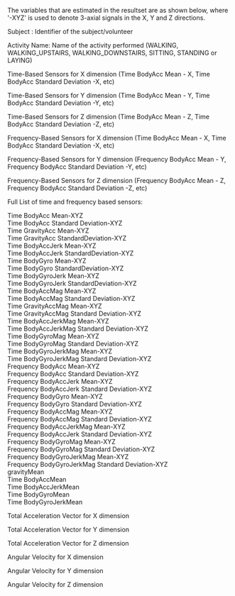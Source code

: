 The variables that are estimated in the resultset are as shown below, where '-XYZ' is used to denote 3-axial signals in the X, Y and Z directions.  

Subject : Identifier of the subject/volunteer

Activity Name: Name of the activity performed (WALKING, WALKING_UPSTAIRS, WALKING_DOWNSTAIRS, SITTING, STANDING or LAYING)

Time-Based Sensors for X dimension (Time BodyAcc Mean - X, Time BodyAcc Standard Deviation -X, etc)

Time-Based Sensors for Y dimension (Time BodyAcc Mean - Y, Time BodyAcc Standard Deviation -Y, etc)

Time-Based Sensors for Z dimension (Time BodyAcc Mean - Z, Time BodyAcc Standard Deviation -Z, etc)

Frequency-Based Sensors for X dimension (Time BodyAcc Mean - X, Time BodyAcc Standard Deviation -X, etc)

Frequency-Based Sensors for Y dimension (Frequency BodyAcc Mean - Y, Frequency BodyAcc Standard Deviation -Y, etc)

Frequency-Based Sensors for Z dimension (Frequency BodyAcc Mean - Z, Frequency BodyAcc Standard Deviation -Z, etc)

Full List of time and frequency based sensors:

Time BodyAcc Mean-XYZ  
Time BodyAcc Standard Deviation-XYZ  
Time GravityAcc Mean-XYZ  
Time GravityAcc StandardDeviation-XYZ  
Time BodyAccJerk Mean-XYZ  
Time BodyAccJerk StandardDeviation-XYZ  
Time BodyGyro Mean-XYZ  
Time BodyGyro StandardDeviation-XYZ  
Time BodyGyroJerk Mean-XYZ  
Time BodyGyroJerk StandardDeviation-XYZ  
Time BodyAccMag Mean-XYZ  
Time BodyAccMag Standard Deviation-XYZ  
Time GravityAccMag Mean-XYZ  
Time GravityAccMag Standard Deviation-XYZ  
Time BodyAccJerkMag Mean-XYZ  
Time BodyAccJerkMag Standard Deviation-XYZ  
Time BodyGyroMag Mean-XYZ  
Time BodyGyroMag Standard Deviation-XYZ  
Time BodyGyroJerkMag Mean-XYZ  
Time BodyGyroJerkMag Standard Deviation-XYZ  
Frequency BodyAcc Mean-XYZ  
Frequency BodyAcc Standard Deviation-XYZ  
Frequency BodyAccJerk Mean-XYZ  
Frequency BodyAccJerk Standard Deviation-XYZ  
Frequency BodyGyro Mean-XYZ  
Frequency BodyGyro Standard Deviation-XYZ  
Frequency BodyAccMag Mean-XYZ  
Frequency BodyAccMag Standard Deviation-XYZ  
Frequency BodyAccJerkMag Mean-XYZ  
Frequency BodyAccJerk Standard Deviation-XYZ  
Frequency BodyGyroMag Mean-XYZ  
Frequency BodyGyroMag Standard Deviation-XYZ  
Frequency BodyGyroJerkMag Mean-XYZ  
Frequency BodyGyroJerkMag Standard Deviation-XYZ  
gravityMean  
Time BodyAccMean  
Time BodyAccJerkMean  
Time BodyGyroMean  
Time BodyGyroJerkMean  

Total Acceleration Vector for X dimension

Total Acceleration Vector for Y dimension

Total Acceleration Vector for Z dimension

Angular Velocity for X dimension

Angular Velocity for Y dimension

Angular Velocity for Z dimension
